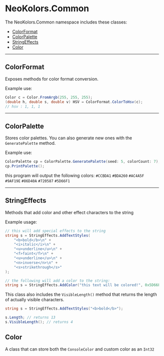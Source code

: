﻿# NeoKolors.Common

The NeoKolors.Common namespace includes these classes:
* [ColorFormat](#colorformat)
* [ColorPalette](#colorpalette)
* [StringEffects](#stringeffects)
* [Color](#color)

---

## ColorFormat

Exposes methods for color format conversion.

Example use:

```csharp
Color c = Color.FromArgb(255, 255, 255);
(double h, double s, double v) HSV = ColorFormat.ColorToHsv(c);
// hsv : 1, 1, 1
```

---

## ColorPalette

Stores color palettes. You can also generate new ones with the ```GeneratePalette``` method.

Example use:

```csharp
ColorPalette cp = ColorPalette.GeneratePalette(seed: 5, colorCount: 7);
cp.PrintPalette();
```

this program will output the following colors:
`#CCBDA1` `#BDA260` `#AC4A5F` `#9AF19E` `#86D40A` `#720587` `#5D66F1`

---

## StringEffects

Methods that add color and other effect characters to the string

Example usage:

```csharp
// this will add special effects to the string
string s = StringEffects.AddTextStyles(
    "<b>bold</b>\n" +
    "<i>italic</i>\n" +
    "<u>underline</u>\n" + 
    "<f>faint</f>\n" +
    "<u>underline</u>\n" + 
    "<n>inverse</n>\n" +
    "<s>strikethrough</s>"
);

// the following will add a color to the string:
string s = StringEffects.AddColor("this text will be colored!", 0x5D66F1);
```

This class also includes the `VisibleLength()` method that returns the length of actually visible
characters.

```csharp
string s = StringEffects.AddTextStyles("<b>bold</b>");

s.Length; // returns 13
s.VisibleLength(); // returns 4
```

## Color

A class that can store both the `ConsoleColor` and custom color as an `Int32` 